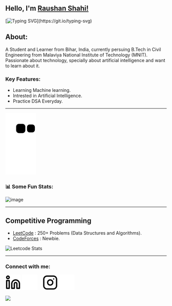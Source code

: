 ## Hello, I'm [Raushan Shahi!](https://www.linkedin.com/in/Raushan-Shahi) 
<!-- <Image src="https://raw.githubusercontent.com/MartinHeinz/MartinHeinz/master/wave.gif" width="30px">  -->
[![Typing SVG](https://readme-typing-svg.herokuapp.com?size=25&color=1A9AF7&lines=I'm+a+beginner+at+AIML.;Competitive+Coder.)](https://git.io/typing-svg)
    

## About:

A Student and Learner from Bihar, India, currently persuing B.Tech in Civil Engineering from Malaviya National Institute of Technology (MNIT).   
Passionate about technology, specially about artificial intelligence and want to learn about it. 


### Key Features:

- Learning Machine learning.
- Intrested in Artificial Intelligence.
- Practice DSA Everyday.


---

![snake svg](https://github.com/Raushan-Shahi/Raushan-Shahi/blob/output/github-contribution-grid-snake.svg)
<!-- [![Raushan-Shahi github activity graph](https://activity-graph.herokuapp.com/graph?username=Raushan-Shahi&theme=react-dark)](https://github.com/Raushan-Shahi) -->


### 📊 Some Fun Stats:
![image](https://github-readme-stats.vercel.app/api?username=Raushan-Shahi&&show_icons=true&title_color=ffff88ff&icon_color=bb2acf&text_color=daf7dc&bg_color=151515)  
<!-- ![My Stats](https://github-readme-stats.vercel.app/api/top-langs/?username=Raushan-Shahi&theme=midnight-purple)  -->


<!-- ### 🍁 My Skill stack :

|               |           |
|       ---     |    ---    |
| `Web-Dev`     | ![HTML5](https://Image.shields.io/badge/-HTML5-CC2400?style=for-the-badge&logo=html5&logoColor=white) ![CSS3](https://Image.shields.io/badge/-CSS3-E24800?style=for-the-badge&logo=css3) ![JavaScript](https://Image.shields.io/badge/-JavaScript-FE7601?style=for-the-badge&logo=javascript) ![Bootstrap](https://Image.shields.io/badge/bootstrap-FE9A00?style=for-the-badge&logo=bootstrap&logoColor=white)|
| `Languages`   | ![C++](https://Image.shields.io/badge/-C++-034D9A?style=for-the-badge&logo=c%2B%2B) ![C](https://Image.shields.io/badge/-C-034D9A?style=for-the-badge&logo=c%2B%2B) ![Python](https://Image.shields.io/badge/-Python-1F65AC?style=for-the-badge&logo=Python&logoColor=white) ![MySQL](https://Image.shields.io/badge/-MySQL-307BBD?style=for-the-badge&logo=mysql&logoColor=white)|
| `Tools`       | ![VS Code](https://Image.shields.io/badge/Visual_Studio_Code-5D1A60?style=for-the-badge&logo=visual%20studio%20code&logoColor=white) ![Git](https://Image.shields.io/badge/Git-682181?style=for-the-badge&logo=git&logoColor=white) ![Figma](https://Image.shields.io/badge/figma-%23F24E1E.svg?style=for-the-badge&logo=figma&logoColor=white) ![devops](https://Image.shields.io/badge/-devops-034D9A?style=for-the-badge&logo=devops%2B%2B)| -->


___  


## Competitive Programming 
- [LeetCode](https://leetcode.com/Raushan-Shahi/) : 250+ Problems (Data Structures and Algorithms).
- [CodeForces](https://codeforces.com/profile/Raushan-Shahi) : Newbie.


![Leetcode Stats](https://leetcode.card.workers.dev/?username=Raushan-Shahi)
                  

___  

### Connect with me:

[![ln](./Images/linkedin-light.svg)](https://www.linkedin.com/in/Raushan-Shahi)
[![ln](./Images/linkedin-dark.svg)](https://www.linkedin.com/in/Raushan-Shahi)
&nbsp;&nbsp;
[![Ig](./Images/instagram-light.svg)](https://www.instagram.com/shubhansu_kumar/)
[![Ig](./Images/instagram-dark.svg)](https://www.instagram.com/shubhansu_kumar/)
&nbsp;&nbsp;
<!-- [![website](./Images/mail-light.svg)](mailto:shubhansu2021@gmail.com)  -->

<!-- <h2> Github Profile Trophy</h2>
<a href="https://github.com/ryo-ma/github-profile-trophy">
  <Image height="180" src="https://github-profile-trophy.vercel.app/?username=Raushan-Shahi&column=8&theme=algolia&no-frame=true"/>
</a> -->

![](https://raw.githubusercontent.com/halfrost/halfrost/master/icons/header_.png)





